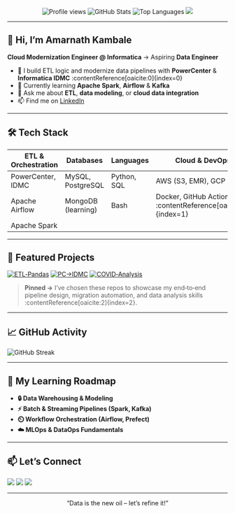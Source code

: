 <p align="center">
  <img src="https://komarev.com/ghpvc/?username=amarnath-kambale&style=flat-square" alt="Profile views"/>
  <img src="https://github-readme-stats.vercel.app/api?username=amarnath-kambale&show_icons=true&theme=default&count_private=true" alt="GitHub Stats"/>
  <img src="https://github-readme-stats.vercel.app/api/top-langs/?username=amarnath-kambale&layout=compact" alt="Top Languages"/>
  <img src="https://github-readme-trophy.vercel.app/?username=amarnath-kambale&theme=flat"/>
</p>

---

## 👋 Hi, I’m Amarnath Kambale  
**Cloud Modernization Engineer @ Informatica** → Aspiring **Data Engineer**  
- 🔭 I build ETL logic and modernize data pipelines with **PowerCenter** & **Informatica IDMC** :contentReference[oaicite:0]{index=0}  
- 🌱 Currently learning **Apache Spark**, **Airflow** & **Kafka**  
- 💬 Ask me about **ETL**, **data modeling**, or **cloud data integration**  
- 📫 Find me on [LinkedIn](https://www.linkedin.com/in/amarnath-kambale-2a42ba258/)  

---

## 🛠️ Tech Stack  
| ETL & Orchestration | Databases          | Languages       | Cloud & DevOps      |
| ------------------- | ------------------ | --------------- | ------------------- |
| PowerCenter, IDMC   | MySQL, PostgreSQL  | Python, SQL     | AWS (S3, EMR), GCP  |
| Apache Airflow      | MongoDB (learning) | Bash            | Docker, GitHub Actions :contentReference[oaicite:1]{index=1} |
| Apache Spark        |                    |                 |                      |

---

## 📂 Featured Projects  
<p align="left">
  <a href="https://github.com/amarnath-kambale/etl-python-pandas"><img alt="ETL‑Pandas" src="https://img.shields.io/badge/ETL‑Pandas-informational?style=flat&logo=python"/></a>
  <a href="https://github.com/amarnath-kambale/pc-to-idmc-migration"><img alt="PC→IDMC" src="https://img.shields.io/badge/PowerCenter→IDMC-success?style=flat&logo=informatica"/></a>
  <a href="https://github.com/amarnath-kambale/covid-data-analysis"><img alt="COVID‑Analysis" src="https://img.shields.io/badge/COVID‑Analysis‑SQL‑%26‑Visualization-important?style=flat&logo=postgresql"/></a>
</p>

> **Pinned →** I’ve chosen these repos to showcase my end‑to‑end pipeline design, migration automation, and data analysis skills :contentReference[oaicite:2]{index=2}.

---

## 📈 GitHub Activity  
![GitHub Streak](https://github-readme-streak-stats.herokuapp.com/?user=amarnath-kambale&theme=default)

---

## 🎯 My Learning Roadmap  
- **🔒 Data Warehousing & Modeling**  
- **⚡️ Batch & Streaming Pipelines (Spark, Kafka)**  
- **⏲️ Workflow Orchestration (Airflow, Prefect)**  
- **☁️ MLOps & DataOps Fundamentals**  

---

## 📫 Let’s Connect  
<p align="left">
  <a href="mailto:amarnath.kambale@example.com"><img src="https://img.shields.io/badge/Email-amarnath.kambale%40example.com-red?style=flat-square&logo=gmail"/></a>
  <a href="https://www.linkedin.com/in/amarnath-kambale-2a42ba258/"><img src="https://img.shields.io/badge/LinkedIn-Amarnath_Kambale-blue?style=flat-square&logo=linkedin"/></a>
  <a href="https://twitter.com/your_handle"><img src="https://img.shields.io/badge/Twitter-@your_handle-lightblue?style=flat-square&logo=twitter"/></a>
</p>

---

<p align="center">“Data is the new oil – let’s refine it!”</p>
